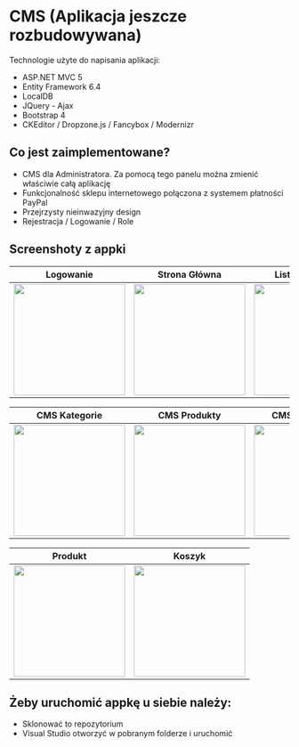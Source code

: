 # CMS (Aplikacja jeszcze rozbudowywana)

Technologie użyte do napisania aplikacji:
- ASP.NET MVC 5
- Entity Framework 6.4
- LocalDB
- JQuery - Ajax
- Bootstrap 4
- CKEditor / Dropzone.js / Fancybox / Modernizr

## Co jest zaimplementowane?

- CMS dla Administratora. Za pomocą tego panelu można zmienić właściwie całą aplikację
- Funkcjonalność sklepu internetowego połączona z systemem płatności PayPal
- Przejrzysty nieinwazyjny design
- Rejestracja / Logowanie / Role

## Screenshoty z appki

| Logowanie   |      Strona Główna       |  Lista produktów  |
|:----------:|:-------------:|:------:|
| <img src="https://user-images.githubusercontent.com/59890819/76678723-6df0e080-65da-11ea-95da-756af02baeaa.PNG" width="200" alt=""> |  <img src="https://user-images.githubusercontent.com/59890819/76678724-6f220d80-65da-11ea-8fe1-beea95077a29.PNG" width="200" alt=""> | <img src="https://user-images.githubusercontent.com/59890819/76678725-6f220d80-65da-11ea-8068-4f12d7eb7296.PNG" width="200" alt=""> |

| CMS Kategorie   |      CMS Produkty       |  CMS Zamówienia  |
|:----------:|:-------------:|:------:|
| <img src="https://user-images.githubusercontent.com/59890819/76678726-6f220d80-65da-11ea-8109-b44da1006c19.PNG" width="200" alt=""> |  <img src="https://user-images.githubusercontent.com/59890819/76678727-6fbaa400-65da-11ea-9369-d68877428ce8.PNG" width="200" alt=""> | <img src="https://user-images.githubusercontent.com/59890819/76678728-6fbaa400-65da-11ea-8081-73003d246c15.PNG" width="200" alt=""> |


| Produkt   |      Koszyk       |
|:----------:|:-------------:|
| <img src="https://user-images.githubusercontent.com/59890819/76678729-70533a80-65da-11ea-8516-de2b3e70045e.PNG" width="200" alt=""> |  <img src="https://user-images.githubusercontent.com/59890819/76678730-70533a80-65da-11ea-8be5-301466dba913.PNG" width="200" alt=""> | 

## Żeby uruchomić appkę u siebie należy: 

- Sklonować to repozytorium
- Visual Studio otworzyć w pobranym folderze i uruchomić
